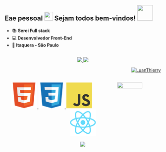
## Eae pessoal <img height="28" width="28" src="https://github.com/LuanThierry/LuanThierry/blob/master/m%C3%A3ozinha.gif"> Sejam todos bem-vindos!  <img src="https://media.giphy.com/media/wkW0maGDN1eSc/giphy.gif" width="50" height="50"/>
<div float="left">
 
- :books: **Serei Full stack**
- :computer: **Desenvolvedor Front-End**
- :city_sunset: **Itaquera - São Paulo**
 <br>
</div> 

<div align="center">
  <a href="https://github.com/LuanThierry">
  <img height="165em" src="https://github-readme-stats.vercel.app/api?username=LuanThierry&show_icons=true&theme=midnight-purple&include_all_commits=true&count_private=true"/>
  <img height="165em" src="https://github-readme-stats.vercel.app/api/top-langs/?username=LuanThierry&layout=compact&langs_count=7&theme=midnight-purple"/>
</div>
<p align="right" > <img src="https://komarev.com/ghpvc/?username=LuanThierry" alt="LuanThierry" /> </p>

<div align="center" > 
</div>



<div align="center"><br> 
 <img src="https://i.pinimg.com/originals/51/8a/fb/518afb1d1cdc07eb7d2b1729f03fe91e.gif" width="40%" height="15%"  align="right"/> 
 <div > 
  <img src="https://raw.githubusercontent.com/devicons/devicon/master/icons/html5/html5-original.svg" width="85" height="85">
  <img src="https://raw.githubusercontent.com/devicons/devicon/master/icons/css3/css3-original.svg"  width="85" height="85">
  <img src="https://raw.githubusercontent.com/devicons/devicon/master/icons/javascript/javascript-original.svg"  width="85" height="85">
  <img src="https://raw.githubusercontent.com/devicons/devicon/master/icons/react/react-original.svg"  width="85" height="85">

</div>
</div>

<div style="display: inline_block" align="center"><br> 

</a> 
 <a href="https://www.linkedin.com/in/luantom27/"><img src="https://img.shields.io/badge/LinkedIn-0077B5?style=for-the-badge&logo=linkedin&logoColor=white"></a>
 
</div>
